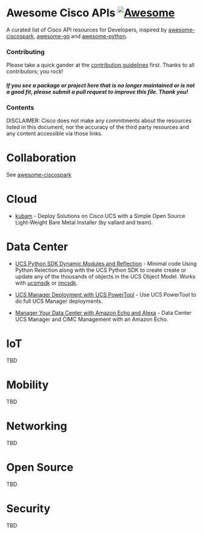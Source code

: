 # Awesome Cisco APIs [![Awesome](https://cdn.rawgit.com/sindresorhus/awesome/d7305f38d29fed78fa85652e3a63e154dd8e8829/media/badge.svg)](https://github.com/sindresorhus/awesome)

A curated list of Cisco API resources for Developers, inspired by [awesome-ciscospark](https://github.com/CiscoDevNet/awesome-ciscospark), [awesome-go](https://github.com/avelino/awesome-go) and [awesome-python](https://github.com/vinta/awesome-python).


### Contributing

Please take a quick gander at the [contribution guidelines](https://github.com/CiscoDevNet/awesome-ciscoapis/blob/master/CONTRIBUTING.md) first. Thanks to all contributors; you rock!

#### *If you see a package or project here that is no longer maintained or is not a good fit, please submit a pull request to improve this file. Thank you!*


### Contents

DISCLAIMER: Cisco does not make any commitments about the resources listed in this document, nor the accuracy of the third party resources and any content accessible via those links.


# Collaboration

See [awesome-ciscospark](https://github.com/CiscoDevNet/awesome-ciscospark)

# Cloud

* [kubam](https://github.com/CiscoUcs/KUBaM) - Deploy Solutions on Cisco UCS with a Simple Open Source Light-Weight Bare Metal Installer (by vallard and team).

# Data Center

* [UCS Python SDK Dynamic Modules and Reflection](https://github.com/movinalot/ucs-config) - Minimal code Using Python Relection along with the UCS Python SDK to create create or update any of the thousands of objects in the UCS Object Model. Works with [ucsmsdk](https://github.com/CiscoUcs/ucsmsdk) or [imcsdk](https://github.com/CiscoUcs/imcsdk).

* [UCS Manager Deployment with UCS PowerTool](https://github.com/movinalot/ucs-deploy-powertool) - Use UCS PowerTool to do full UCS Manager deployments.

* [Manager Your Data Center with Amazon Echo and Alexa](https://github.com/movinalot/ucs-alexa) - Data Center UCS Manager and CIMC Management with an Amazon Echo.

# IoT

TBD

# Mobility

TBD

# Networking

TBD

# Open Source

TBD

# Security

TBD
